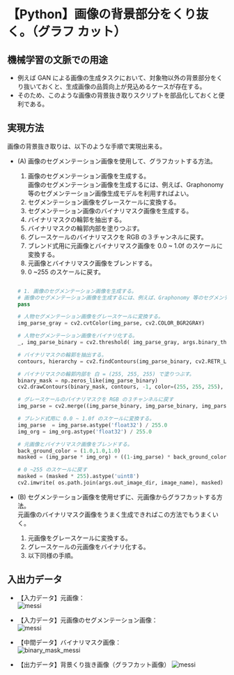 # 【Python】画像の背景部分をくり抜く。（グラフ カット）

## 機械学習の文脈での用途
- 例えば GAN による画像の生成タスクにおいて、対象物以外の背景部分をくり抜いておくと、生成画像の品質向上が見込めるケースが存在する。
- そのため、このような画像の背景抜き取りスクリプトを部品化しておくと便利である。

## 実現方法
画像の背景抜き取りは、以下のような手順で実現出来る。

- (A) 画像のセグメンテーション画像を使用して、グラフカットする方法。
    1. 画像のセグメンテーション画像を生成する。<br>
        画像のセグメンテーション画像を生成するには、例えば、Graphonomy 等のセグメンテーション画像生成モデルを利用すればよい。
    1. セグメンテーション画像をグレースケールに変換する。
    1. セグメンテーション画像のバイナリマスク画像を生成する。
    1. バイナリマスクの輪郭を抽出する。
    1. バイナリマスクの輪郭内部を塗りつぶす。
    1. グレースケールのバイナリマスクを RGB の３チャンネルに戻す。
    1. ブレンド式用に元画像とバイナリマスク画像を 0.0 ~ 1.0f のスケールに変換する。
    1. 元画像とバイナリマスク画像をブレンドする。
    1. 0 ~255 のスケールに戻す。
    ```python

    # 1. 画像のセグメンテーション画像を生成する。
    # 画像のセグメンテーション画像を生成するには、例えば、Graphonomy 等のセグメンテーション画像生成モデルを利用すればよい
    pass

    # 人物セグメンテーション画像をグレースケールに変換する。
    img_parse_gray = cv2.cvtColor(img_parse, cv2.COLOR_BGR2GRAY)

    # 人物セグメンテーション画像をバイナリ化する。
    _, img_parse_binary = cv2.threshold( img_parse_gray, args.binary_threshold, 255, cv2.THRESH_BINARY )

    # バイナリマスクの輪郭を抽出する。
    contours, hierarchy = cv2.findContours(img_parse_binary, cv2.RETR_LIST, cv2.CHAIN_APPROX_SIMPLE)

    # バイナリマスクの輪郭内部を 白 = (255, 255, 255) で塗りつぶす。
    binary_mask = np.zeros_like(img_parse_binary)
    cv2.drawContours(binary_mask, contours, -1, color=(255, 255, 255), thickness=-1)

    # グレースケールのバイナリマスクを RGB の３チャンネルに戻す
    img_parse = cv2.merge((img_parse_binary, img_parse_binary, img_parse_binary))

    # ブレンド式用に 0.0 ~ 1.0f のスケールに変換する。
    img_parse  = img_parse.astype('float32') / 255.0
    img_org = img_org.astype('float32') / 255.0

    # 元画像とバイナリマスク画像をブレンドする。
    back_ground_color = (1.0,1.0,1.0)
    masked = (img_parse * img_org) + ((1-img_parse) * back_ground_color )

    # 0 ~255 のスケールに戻す
    masked = (masked * 255).astype('uint8')
    cv2.imwrite( os.path.join(args.out_image_dir, image_name), masked)
    ```

- (B) セグメンテーション画像を使用せずに、元画像からグラフカットする方法。<br>
    元画像のバイナリマスク画像をうまく生成できればこの方法でもうまくいく。
    1. 元画像をグレースケールに変換する。
    1. グレースケールの元画像をバイナリ化する。
    1. 以下同様の手順。


## 入出力データ

- 【入力データ】元画像：<br>
    ![messi](https://user-images.githubusercontent.com/25688193/65334339-270ec900-dbfd-11e9-90e3-e188f1baa8e8.png)

- 【入力データ】元画像のセグメンテーション画像：<br>
    ![messi](https://user-images.githubusercontent.com/25688193/65334343-29712300-dbfd-11e9-8599-dab0c5c305b5.png)

- 【中間データ】バイナリマスク画像：<br>
    ![binary_mask_messi](https://user-images.githubusercontent.com/25688193/65334349-2c6c1380-dbfd-11e9-8b83-05147ae1639e.png)

- 【出力データ】背景くり抜き画像（グラフカット画像）
    ![messi](https://user-images.githubusercontent.com/25688193/65334351-2c6c1380-dbfd-11e9-81ab-5b3e7e937f5b.png)
